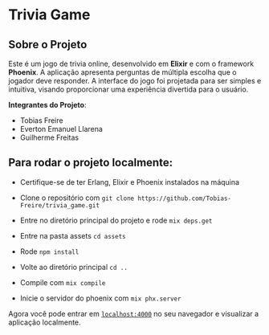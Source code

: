 # Trivia Game

## Sobre o Projeto
Este é um jogo de trivia online, desenvolvido em **Elixir** e com o framework **Phoenix**. A aplicação apresenta perguntas de múltipla escolha que o jogador deve responder. A interface do jogo foi projetada para ser simples e intuitiva, visando proporcionar uma experiência divertida para o usuário.

**Integrantes do Projeto**:
- Tobias Freire
- Everton Emanuel Llarena
- Guilherme Freitas


## Para rodar o projeto localmente:
  * Certifique-se de ter Erlang, Elixir e Phoenix instalados na máquina

  * Clone o repositório com `git clone https://github.com/Tobias-Freire/trivia_game.git` 

  * Entre no diretório principal do projeto e rode `mix deps.get`

  * Entre na pasta assets `cd assets`

  * Rode `npm install`

  * Volte ao diretório principal `cd ..`

  * Compile com `mix compile`

  * Inicie o servidor do phoenix com `mix phx.server`

Agora você pode entrar em [`localhost:4000`](http://localhost:4000) no seu navegador e visualizar a aplicação localmente.

